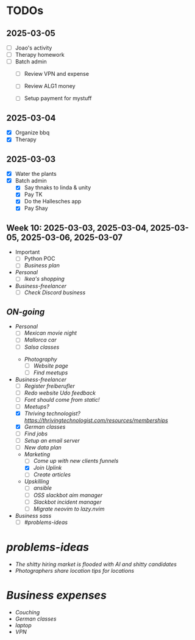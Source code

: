 # TODOs

## 2025-03-05
- [ ] Joao's activity
- [ ] Therapy homework
- [ ] Batch admin
    - [ ] Review VPN and expense
    - [ ] Review ALG1 money
    - [ ] Setup payment for mystuff


## 2025-03-04
- [x] Organize bbq
- [x] Therapy

## 2025-03-03
- [x] Water the plants
- [x] Batch admin
    - [x] Say thnaks to linda & unity
    - [x] Pay TK
    - [x] Do the Hallesches app
    - [x] Pay Shay

## Week 10: 2025-03-03, 2025-03-04, 2025-03-05, 2025-03-06, 2025-03-07
-  Important
    - [ ] Python POC <I>
    - [ ] Business plan <I>
-  Personal
    - [ ] Ikea's shopping
-  Business-freelancer
    - [ ] Check Discord business <I>

## ON-going
-  Personal
    - [ ] Mexican movie night
    - [ ] Mallorca car
    - [ ] Salsa classes <I>
    -  Photography
        - [ ] Website page
        - [ ] Find meetups
-  Business-freelancer
    - [ ] Register freiberufler
    - [ ] Redo website Udo feedback
    - [ ] Font should come from static!
    - [ ] Meetups?
    - [x] Thriving technologist? https://thrivingtechnologist.com/resources/memberships
    - [x] German classes
    - [ ] Find jobs
    - [ ] Setup an email server
    - [ ] New data plan
    - Marketing
        - [ ] Come up with new clients funnels
        - [x] Join Uplink
        - [ ] Create articles
    -  Upskilling
        - [ ] ansible
        - [ ] OSS slackbot aim manager
        - [ ] Slackbot incident manager
        - [ ] Migrate neovim to lazy.nvim
- Business sass
    - [ ] #problems-ideas

# problems-ideas
- The shitty hiring market is flooded with AI and shitty candidates
- Photographers share location tips for locations

#  Business expenses
- Couching
- German classes
- laptop
- VPN

